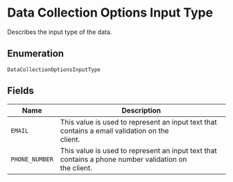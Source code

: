 <!-- Optimized: 2025-10-06 -->
<!-- RPM: 1.6.2.1.1.6.2.1_data-collection-options-input-type_20251006 -->
<!-- Session: E2E RPM DNA Application -->
<!-- AOM: RND (Reggie & Dro) -->
<!-- COI: TECHNOLOGY -->
<!-- RPM: HIGH -->
<!-- ACTION: BUILD -->


# Data Collection Options Input Type

Describes the input type of the data.

## Enumeration

`DataCollectionOptionsInputType`

## Fields

| Name | Description |
|  --- | --- |
| `EMAIL` | This value is used to represent an input text that contains a email validation on the<br>client. |
| `PHONE_NUMBER` | This value is used to represent an input text that contains a phone number validation on<br>the client. |
